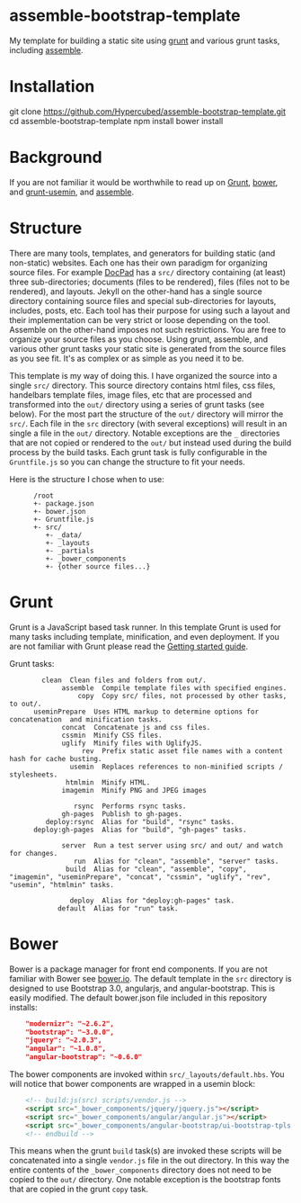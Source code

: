assemble-bootstrap-template
===========================

My template for building a static site using [grunt](http://gruntjs.com/) and various grunt tasks, including [assemble](http://assemble.io/).

# Installation

  git clone https://github.com/Hypercubed/assemble-bootstrap-template.git
  cd assemble-bootstrap-template
  npm install
  bower install

# Background

If you are not familiar it would be worthwhile to read up on [Grunt](https://github.com/gruntjs/grunt/wiki/Getting-started), [bower](http://bower.io/), and [grunt-usemin](https://github.com/yeoman/grunt-usemin), and [assemble](http://assemble.io/).

# Structure

There are many tools, templates, and generators for building static (and non-static) websites.  Each one has their own paradigm for organizing source files.  For example [DocPad](http://docpad.org/) has a `src/` directory containing (at least) three sub-directories; documents (files to be rendered), files (files not to be rendered), and layouts.  Jekyll on the other-hand has a single source directory containing source files and special sub-directories for layouts, includes, posts, etc.  Each tool has their purpose for using such a layout and their implementation can be very strict or loose depending on the tool.  Assemble on the other-hand imposes not such restrictions.  You are free to organize your source files as you choose.  Using grunt, assemble, and various other grunt tasks your static site is generated from the source files as you see fit.  It's as complex or as simple as you need it to be.

This template is my way of doing this.  I have organized the source into a single `src/` directory.  This source directory  contains html files, css files, handelbars template files, image files, etc that are processed and transformed into the `out/` directory using a series of grunt tasks (see below).  For the most part the structure of the `out/` directory will mirror the `src/`.  Each file in the `src` directory (with several exceptions) will result in an single a file in the `out/` directory.  Notable exceptions are the `_` directories that are not copied or rendered to the `out/` but instead used during the build process by the build tasks.  Each grunt task is fully configurable in the `Gruntfile.js` so you can change the structure to fit your needs.

Here is the structure I chose when to use:

```
	  /root
	  +- package.json
	  +- bower.json
	  +- Gruntfile.js
	  +- src/
	     +- _data/
	     +- _layouts
	     +- _partials
	     +- _bower_components
	     +- {other source files...}
```

# Grunt

Grunt is a JavaScript based task runner.  In this template Grunt is used for many tasks including template, minification, and even deployment.  If you are not familiar with Grunt please read the [Getting started guide](https://github.com/gruntjs/grunt/wiki/Getting-started).

Grunt tasks:

```
        clean  Clean files and folders from out/.  
             assemble  Compile template files with specified engines.
                 copy  Copy src/ files, not processed by other tasks, to out/.
      useminPrepare  Uses HTML markup to determine options for concatenation  and minification tasks.
             concat  Concatenate js and css files.
             cssmin  Minify CSS files.
             uglify  Minify files with UglifyJS.
                  rev  Prefix static asset file names with a content hash for cache busting.
               usemin  Replaces references to non-minified scripts / stylesheets.
              htmlmin  Minify HTML.
             imagemin  Minify PNG and JPEG images

                rsync  Performs rsync tasks.
             gh-pages  Publish to gh-pages.
         deploy:rsync  Alias for "build", "rsync" tasks.
      deploy:gh-pages  Alias for "build", "gh-pages" tasks.

             server  Run a test server using src/ and out/ and watch for changes.
                run  Alias for "clean", "assemble", "server" tasks.
              build  Alias for "clean", "assemble", "copy", "imagemin", "useminPrepare", "concat", "cssmin", "uglify", "rev", "usemin", "htmlmin" tasks.

               deploy  Alias for "deploy:gh-pages" task.
            default  Alias for "run" task.
```

# Bower

Bower is a package manager for front end components.  If you are not familiar with Bower see [bower.io](http://bower.io/).  The default template in the `src` directory is designed to use Bootstrap 3.0, angularjs, and angular-bootstrap.  This is easily modified.  The default bower.json file included in this repository installs:

```json
    "modernizr": "~2.6.2",
    "bootstrap": "~3.0.0",
    "jquery": "~2.0.3",
    "angular": "~1.0.8",
    "angular-bootstrap": "~0.6.0"
```

The bower components are invoked within `src/_layouts/default.hbs`.  You will notice that bower components are wrapped in a usemin block:

```html
    <!-- build:js(src) scripts/vendor.js -->
    <script src="_bower_components/jquery/jquery.js"></script>
    <script src="_bower_components/angular/angular.js"></script>
    <script src="_bower_components/angular-bootstrap/ui-bootstrap-tpls.js"></script>
    <!-- endbuild -->
```

This means when the grunt `build` task(s) are invoked these scripts will be concatenated into a single `vendor.js` file in the out directory.  In this way the entire contents of the `_bower_components` directory does not need to be copied to the `out/` directory.  One notable exception is the bootstrap fonts that are copied in the grunt `copy` task.

